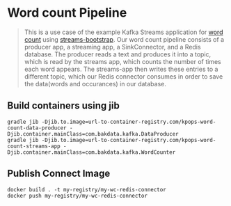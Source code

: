 # Word count Pipeline

> This is a use case of the example Kafka Streams application for [word count](https://docs.confluent.io/5.5.1/streams/quickstart.html)
> using [streams-bootstrap](https://github.com/bakdata/streams-bootstrap).
> Our word count pipeline consists of a producer app, a streaming app, a SinkConnector, and a Redis database.
> The producer reads a text and produces it into a topic, which is read by the streams app, which counts the number of times each word appears. The streams-app then writes these entries to a different topic, which our Redis connector consumes in order to save the data(words and occurances) in our database.

## Build containers using jib

```shell
gradle jib -Djib.to.image=url-to-container-registry.com/kpops-word-count-data-producer -Djib.container.mainClass=com.bakdata.kafka.DataProducer
gradle jib -Djib.to.image=url-to-container-registry.com/kpops-word-count-streams-app -Djib.container.mainClass=com.bakdata.kafka.WordCounter
```

## Publish Connect Image

```
docker build . -t my-registry/my-wc-redis-connector
docker push my-registry/my-wc-redis-connector
```
